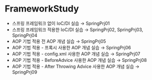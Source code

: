 # FrameworkStudy

- 스프링 프레임워크 없이 IoC/DI 실습 → SpringPrj01
- 스프링 프레임워크 적용한 IoC/DI 실습 → SpringPrj02, SpringPrj03, SpringPrj04
- AOP 기법 적용 전 AOP 개념 실습 → SpringPrj05
- AOP 기법 적용 - 프록시 사용한 AOP 개념 실습 → SpringPrj06
- AOP 기법 적용 - config.xml 사용한 AOP 개념 실습 → SpringPrj07
- AOP 기법 적용 - BeforeAdvice 사용한 AOP 개념 실습 → SpringPrj08
- AOP 기법 적용 - After Throwing Advice 사용한 AOP 개념 실습 → SpringPrj09
